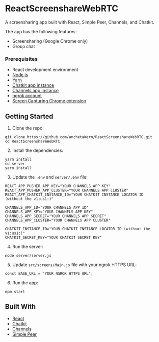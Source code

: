 # ReactScreenshareWebRTC
A screensharing app built with React, Simple Peer, Channels, and Chatkit.

The app has the following features:

- Screensharing (Google Chrome only)
- Group chat

### Prerequisites

-   React development environment
-   [Node.js](https://nodejs.org/en/)
-   [Yarn](https://yarnpkg.com/en/)
-   [Chatkit app instance](https://pusher.com/chatkit)
-   [Channels app instance](https://pusher.com/channels)
-   [ngrok account](https://ngrok.com/)
-   [Screen Capturing Chrome extension](https://chrome.google.com/webstore/detail/screen-capturing/ajhifddimkapgcifgcodmmfdlknahffk)

## Getting Started

1.  Clone the repo:

```
git clone https://github.com/anchetaWern/ReactScreenshareWebRTC.git
cd ReactScreenshareWebRTC
```

2. Install the dependencies:

```
yarn install
cd server
yarn install
```

3. Update the `.env` and `server/.env` file:

```
REACT_APP_PUSHER_APP_KEY="YOUR CHANNELS APP KEY"
REACT_APP_PUSHER_APP_CLUSTER="YOUR CHANNELS APP CLUSTER"
REACT_APP_CHATKIT_INSTANCE_ID="YOUR CHATKIT INSTANCE LOCATOR ID (without the v1:us1:)"
```

```
CHANNELS_APP_ID="YOUR CHANNELS APP ID"
CHANNELS_APP_KEY="YOUR CHANNELS APP KEY"
CHANNELS_APP_SECRET="YOUR CHANNELS APP SECRET"
CHANNELS_APP_CLUSTER="YOUR CHANNELS APP CLUSTER"
    
CHATKIT_INSTANCE_ID="YOUR CHATKIT INSTANCE LOCATOR ID (without the v1:us1:)"
CHATKIT_SECRET_KEY="YOUR CHATKIT SECRET KEY"
```

4. Run the server:

```
node server/server.js
```

5. Update `src/screens/Main.js` file with your ngrok HTTPS URL:

```
const BASE_URL = "YOUR NGROK HTTPS URL";
```

6. Run the app:

```
npm start
```


## Built With

-   [React](https://reactjs.org/)
-   [Chatkit](https://pusher.com/chatkit)
-   [Channels](https://pusher.com/channels)
-   [Simple Peer](https://github.com/feross/simple-peer)
